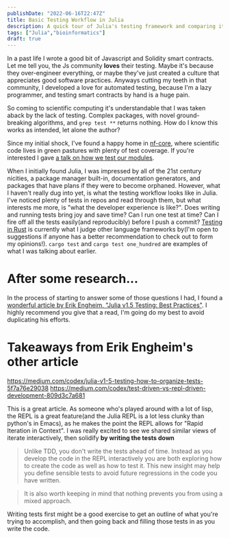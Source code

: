 ```yaml
---
publishDate: "2022-06-16T22:47Z"
title: Basic Testing Workflow in Julia
description: A quick tour of Julia's testing framework and comparing it to Rust's ecosystem
tags: ["Julia","bioinformatics"]
draft: true
---
```

In a past life I wrote a good bit of Javascript and Solidity smart
contracts. Let me tell you, the Js community **loves** their testing.
Maybe it\'s because they over-engineer everything, or maybe they\'ve
just created a culture that appreciates good software practices. Anyways
cutting my teeth in that community, I developed a love for automated
testing, because I\'m a lazy programmer, and testing smart contracts by
hand is a huge pain.

So coming to scientific computing it\'s understandable that I was taken
aback by the lack of testing. Complex packages, with novel
ground-breaking algorithms, and `grep test **` returns nothing. How do I
know this works as intended, let alone the author?

Since my initial shock, I\'ve found a happy home in
[nf-core](https://nf-co.re/), where scientific code lives in green
pastures with plenty of test coverage. If you\'re interested I gave [a
talk on how we test our
modules](https://www.youtube.com/watch?v=pjhscKyWH74&t=1s).

When I initially found Julia, I was impressed by all of the 21st century
nicities, a package manager built-in, documentation generators, and
packages that have plans if they were to become orphaned. However, what
I haven\'t really dug into yet, is what the testing workflow looks like
in Julia. I\'ve noticed plenty of tests in repos and read through them,
but what interests me more, is \"what the developer experience is
like?\". Does writing and running tests bring joy and save time? Can I
run one test at time? Can I fire off all the tests easily(and
reproducibly) before I push a commit? [Testing in
Rust](https://doc.rust-lang.org/book/ch11-01-writing-tests.html) is
currently what I judge other language frameworks by(I\'m open to
suggestions if anyone has a better recommendation to check out to form
my opinions!). `cargo test` and `cargo test one_hundred` are examples of
what I was talking about earlier.

# After some research...

In the process of starting to answer some of those questions I had, I
found a [wonderful article by Erik Engheim, \"Julia v1.5 Testing: Best
Practices\"](https://erik-engheim.medium.com/julia-v1-5-testing-best-practices-3ca8780e6336).
I highly recommend you give that a read, I\'m going do my best to avoid
duplicating his efforts.

# Takeaways from Erik Engheim\'s other article

<https://medium.com/codex/julia-v1-5-testing-how-to-organize-tests-5f7a76e29038>
<https://medium.com/codex/test-driven-vs-repl-driven-development-809d3c7a681>

This is a great article. As someone who\'s played around with a lot of
lisp, the REPL is a great feature(and the Julia REPL is a lot less
clunky than python\'s in Emacs), as he makes the point the REPL allows
for \"Rapid Iteration in Context\". I was really excited to see we
shared similar views of iterate interactively, then solidify **by
writing the tests down**

> Unlike TDD, you don't write the tests ahead of time. Instead as you
> develop the code in the REPL interactively you are both exploring how
> to create the code as well as how to test it. This new insight may
> help you define sensible tests to avoid future regressions in the code
> you have written.

> It is also worth keeping in mind that nothing prevents you from using
> a mixed approach.

Writing tests first might be a good exercise to get an outline of what
you\'re trying to accomplish, and then going back and filling those
tests in as you write the code.
